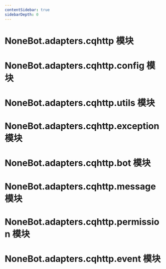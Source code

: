 ```yaml
---
contentSidebar: true
sidebarDepth: 0
---
```


# NoneBot.adapters.cqhttp 模块

# NoneBot.adapters.cqhttp.config 模块

# NoneBot.adapters.cqhttp.utils 模块

# NoneBot.adapters.cqhttp.exception 模块

# NoneBot.adapters.cqhttp.bot 模块

# NoneBot.adapters.cqhttp.message 模块

# NoneBot.adapters.cqhttp.permission 模块

# NoneBot.adapters.cqhttp.event 模块
